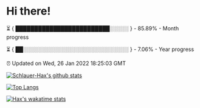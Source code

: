 # Hi there!

⏳ { █████████████████████████░░░░░ } - 85.89% - Month progress

⏳ { ██░░░░░░░░░░░░░░░░░░░░░░░░░░░░ } - 7.06% - Year progress

⏰ Updated on Wed, 26 Jan 2022 18:25:03 GMT


[![Schlauer-Hax's github stats](https://github-readme-stats.vercel.app/api?username=Schlauer-Hax&show_icons=true&theme=dark&count_private=true)](https://github.com/Schlauer-Hax)


[![Top Langs](https://github-readme-stats.vercel.app/api/top-langs/?username=Schlauer-Hax&layout=compact&theme=dark)](https://github.com/Schlauer-Hax?tab=repositories)


[![Hax's wakatime stats](https://github-readme-stats.vercel.app/api/wakatime?username=Hax&theme=dark)](https://wakatime.com/@Hax)

